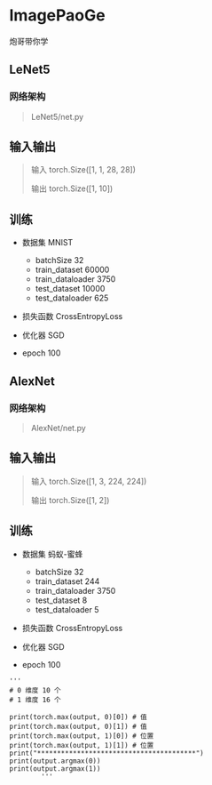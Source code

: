 # ImagePaoGe
炮哥带你学

## LeNet5

### 网络架构
> LeNet5/net.py

## 输入输出
> 输入 torch.Size([1, 1, 28, 28])
>
> 输出 torch.Size([1, 10])

## 训练

- 数据集 MNIST

  - batchSize           32
  - train_dataset       60000
  - train_dataloader    3750
  - test_dataset        10000
  - test_dataloader     625

- 损失函数  CrossEntropyLoss
- 优化器    SGD
- epoch    100


## AlexNet

### 网络架构
> AlexNet/net.py

## 输入输出
> 输入 torch.Size([1, 3, 224, 224])
>
> 输出 torch.Size([1, 2])

## 训练

- 数据集 蚂蚁-蜜蜂

  - batchSize           32
  - train_dataset       244
  - train_dataloader    3750
  - test_dataset        8
  - test_dataloader     5

- 损失函数  CrossEntropyLoss
- 优化器    SGD
- epoch    100





```text
'''
# 0 维度 10 个
# 1 维度 16 个

print(torch.max(output, 0)[0]) # 值
print(torch.max(output, 0)[1]) # 值
print(torch.max(output, 1)[0]) # 位置
print(torch.max(output, 1)[1]) # 位置
print("****************************************")
print(output.argmax(0))
print(output.argmax(1))
        '''

```